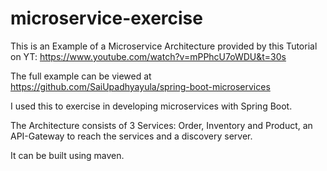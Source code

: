 # microservice-exercise

This is an Example of a Microservice Architecture provided by this Tutorial on YT: https://www.youtube.com/watch?v=mPPhcU7oWDU&t=30s

The full example can be viewed at https://github.com/SaiUpadhyayula/spring-boot-microservices

I used this to exercise in developing microservices with Spring Boot.

The Architecture consists of 3 Services: Order, Inventory and Product, an API-Gateway to reach the services and a discovery server.

It can be built using maven.
